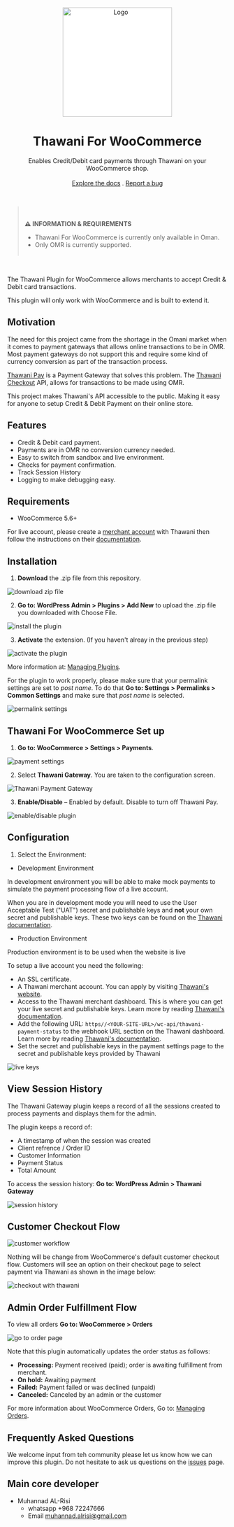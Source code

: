 <br />
<p align="center">
  <a href="link to the projects website">
    <img src="https://github.com/PhazeRoOman/thawani-for-woocommerce/blob/167e4f7bebf797a2bea389f577bdadf90323add5/assets/thawani_logo.svg" alt="Logo" width="250" style="background-color: white">
  </a>

  <h1 align="center">Thawani For WooCommerce</h1>

  <p align="center">
    Enables Credit/Debit card payments through Thawani on your WooCommerce shop.
    <br />
    <br />
    <a href="https://phazero-my.sharepoint.com/:f:/g/personal/m_rawahi_phaze_ro/Eo6RM9fy_PVIpMsu_F8zAl4BqZ7iOez6tq9v1fqElfjxZg?e=P1oLhi">Explore the docs</a>
    .
    <a href="https://github.com/PhazeRoOman/thawani-for-woocommerce/issues">Report a bug</a>
  </p>
</p>

<br />

> <br>
>
> **⚠ INFORMATION & REQUIREMENTS**
>
> - Thawani For WooCommerce is currently only available in Oman.
> - Only OMR is currently supported.
>   <br> <br>

<br />

The Thawani Plugin for WooCommerce allows merchants to accept Credit & Debit card transactions.

This plugin will only work with WooCommerce and is built to extend it.

## Motivation

The need for this project came from the shortage in the Omani market when it comes to payment gateways that allows online transactions to be in OMR. Most payment gateways do not support this and require some kind of currency conversion as part of the transaction process.

[Thawani Pay](https://thawani.om/about/) is a Payment Gateway that solves this problem. The [Thawani Checkout](https://thawani.om/checkout/) API, allows for transactions to be made using OMR.

This project makes Thawani's API accessible to the public. Making it easy for anyone to setup Credit & Debit Payment on their online store.

## Features

- Credit & Debit card payment.
- Payments are in OMR no conversion currency needed.
- Easy to switch from sandbox and live environment.
- Checks for payment confirmation.
- Track Session History
- Logging to make debugging easy.

## Requirements

- WooCommerce 5.6+

For live account, please create a [merchant account](https://thawani.om/merchants/) with Thawani then follow the instructions on their [documentation](https://developer.thawani.om/).

## Installation

1. **Download** the .zip file from this repository.

![download zip file](./static/download_zip.PNG)

2. **Go to: WordPress Admin > Plugins > Add New** to upload the .zip file you downloaded with Choose File.

![install the plugin](./static/thawani_install.gif)

3. **Activate** the extension. (If you haven't alreay in the previous step)

![activate the plugin](./static/activate_plugin_blur.PNG)

More information at: [Managing Plugins](https://wordpress.org/support/article/managing-plugins/).

For the plugin to work properly, please make sure that your permalink settings are set to _post name_. To do that **Go to: Settings > Permalinks > Common Settings** and make sure that _post name_ is selected.

![permalink settings](./static/permalink.png)

## Thawani For WooCommerce Set up

1. **Go to: WooCommerce > Settings > Payments**.

![payment settings](./static/woocommerce_setting.PNG)

2. Select **Thawani Gateway**. You are taken to the configuration screen.

![Thawani Payment Gateway](./static/thawani_payment_gateway_setting.PNG)

3. **Enable/Disable** – Enabled by default. Disable to turn off Thawani Pay.

![enable/disable plugin](./static/enable_disable.gif)

## Configuration

1. Select the Environment:

- Development Environment

In development environment you will be able to make mock payments to simulate the payment processing flow of a live account.

When you are in development mode you will need to use the User Acceptable Test ("UAT") secret and publishable keys and __not__ your own secret and publishable keys. These two keys can be found on the [Thawani documentation](https://developer.thawani.om/).

- Production Environment

Production environment is to be used when the website is live

To setup a live account you need the following:

- An SSL certificate.
- A Thawani merchant account. You can apply by visiting [Thawani's website](https://thawani.om/merchants/).
- Access to the Thawani merchant dashboard. This is where you can get your live secret and publishable keys. Learn more by reading [Thawani's documentation](https://developer.thawani.om/).
- Add the following URL: `https//<YOUR-SITE-URL>/wc-api/thawani-payment-status` to the webhook URL section on the Thawani dashboard. Learn more by reading [Thawani's documentation](https://developer.thawani.om/).
- Set the secret and publishable keys in the payment settings page to the secret and publishable keys provided by Thawani

![live keys](./static/live_keys.png)

<!-- 
will update when implemented

2. Enable logging (To be Implemented)

Thawani For WooCommerce comes with a troubleshooting tool. This is in the form of logs. The logs are added each time a user orders an item, even if the payment fails.

To enable logging make sure that the _Enable Logging_ checkbox is checked.

![enable logging](./static/enable%20logging.png)

To view the logs **Go to: WooCommerce > Status > Logs**

![thawani logs](./static/logs.png)

The logs messages for this plugin follow the following format `thawani-<DATE-OF-ORDER-PLACEMENT>`. -->
## View Session History

The Thawani Gateway plugin keeps a record of all the sessions created to process payments and displays them for the admin. 

The plugin keeps a record of:
- A timestamp of when the session was created
- Client refrence / Order ID
- Customer Information
- Payment Status
- Total Amount

To access the session history:
**Go to: WordPress Admin > Thawani Gateway**

![session history](./static/session_history.png)

## Customer Checkout Flow

![customer workflow](./static/customer_workflow.gif)

Nothing will be change from WooCommerce's default customer checkout flow. Customers will see an option on their checkout page to select payment via Thawani as shown in the image below:

![checkout with thawani](./static/checkout_page.png)

## Admin Order Fulfillment Flow

To view all orders **Go to: WooCommerce > Orders**

![go to order page](./static/order_page.png)

Note that this plugin automatically updates the order status as follows:

- **Processing:** Payment received (paid); order is awaiting fulfillment from merchant.
- **On hold:** Awaiting payment
- **Failed:** Payment failed or was declined (unpaid)
- **Canceled:** Canceled by an admin or the customer

For more information about WooCommerce Orders, Go to: [Managing Orders](https://docs.woocommerce.com/document/managing-orders/).

## Frequently Asked Questions

We welcome input from teh community please let us know how we can improve this plugin. Do not hesitate to ask us questions on the [issues](https://github.com/PhazeRoOman/thawani_gw/issues) page.


## Main core developer 
* Muhannad AL-Risi 
    * whatsapp +968 72247666
    * Email  muhannad.alrisi@gmail.com
